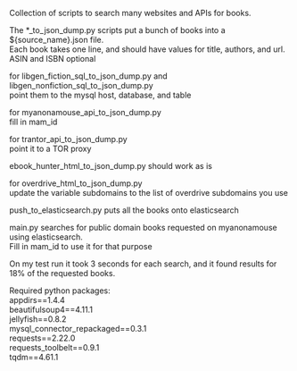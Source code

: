 Collection of scripts to search many websites and APIs for books.


The *_to_json_dump.py scripts put a bunch of books into a ${source_name}.json file.   
Each book takes one line, and should have values for title, authors, and url. ASIN and ISBN optional

for libgen_fiction_sql_to_json_dump.py and libgen_nonfiction_sql_to_json_dump.py  
point them to the mysql host, database, and table

for myanonamouse_api_to_json_dump.py  
fill in mam_id

for trantor_api_to_json_dump.py  
point it to a TOR proxy

ebook_hunter_html_to_json_dump.py should work as is

for overdrive_html_to_json_dump.py  
update the variable subdomains to the list of overdrive subdomains you use


push_to_elasticsearch.py puts all the books onto elasticsearch


main.py searches for public domain books requested on myanonamouse using elasticsearch.  
Fill in mam_id to use it for that purpose

On my test run it took 3 seconds for each search, and it found results for 18% of the requested books.


Required python packages:  
appdirs==1.4.4  
beautifulsoup4==4.11.1  
jellyfish==0.8.2  
mysql_connector_repackaged==0.3.1  
requests==2.22.0  
requests_toolbelt==0.9.1  
tqdm==4.61.1  
